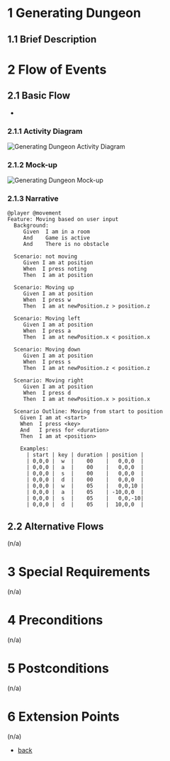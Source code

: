 # 1 Generating Dungeon

## 1.1 Brief Description

# 2 Flow of Events
## 2.1 Basic Flow
- 

### 2.1.1 Activity Diagram
![Generating Dungeon Activity Diagram](https://albgei.github.io/gamedevs/UCs/UC7%20Activity%20Diagram.png)

### 2.1.2 Mock-up
![Generating Dungeon Mock-up](https://albgei.github.io/gamedevs/UCs/UC7%20Mark-up.jpg)

### 2.1.3 Narrative
```gherkin
@player @movement
Feature: Moving based on user input
  Background:
     Given  I am in a room
     And    Game is active
     And    There is no obstacle

  Scenario: not moving
     Given I am at position
     When  I press noting
     Then  I am at position

  Scenario: Moving up
     Given I am at position
     When  I press w
     Then  I am at newPosition.z > position.z

  Scenario: Moving left
     Given I am at position
     When  I press a
     Then  I am at newPosition.x < position.x

  Scenario: Moving down
     Given I am at position
     When  I press s
     Then  I am at newPosition.z < position.z

  Scenario: Moving right
     Given I am at position
     When  I press d
     Then  I am at newPosition.x > position.x

  Scenario Outline: Moving from start to position
    Given I am at <start>
    When  I press <key>
    And   I press for <duration>
    Then  I am at <position>

    Examples: 
      | start | key | duration | position |
      | 0,0,0 |  w  |    00    |   0,0,0  |
      | 0,0,0 |  a  |    00    |   0,0,0  |
      | 0,0,0 |  s  |    00    |   0,0,0  |
      | 0,0,0 |  d  |    00    |   0,0,0  |
      | 0,0,0 |  w  |    05    |   0,0,10 |
      | 0,0,0 |  a  |    05    | -10,0,0  |
      | 0,0,0 |  s  |    05    |   0,0,-10|
      | 0,0,0 |  d  |    05    |  10,0,0  |
```

## 2.2 Alternative Flows
(n/a)

# 3 Special Requirements
(n/a)

# 4 Preconditions
(n/a)

# 5 Postconditions
(n/a)
 
# 6 Extension Points
(n/a)

- [back](https://albgei.github.io/gamedevs/blog-2021-10-28)




<script src="https://utteranc.es/client.js"
        repo="albgei/gamedevs"
        issue-term="pathname"
        label="commentary_"
        theme="github-dark"
        crossorigin="anonymous"
        async>
